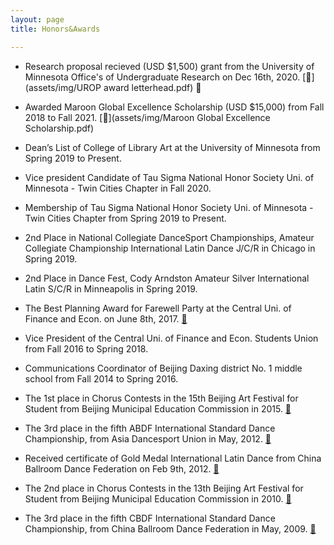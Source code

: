 ```yaml
---
layout: page
title: Honors&Awards

---
```


* Research proposal recieved (USD $1,500) grant from the University of Minnesota Office's of Undergraduate Research on Dec 16th, 2020. [📄](assets/img/UROP award letterhead.pdf) 👏

* Awarded Maroon Global Excellence Scholarship (USD $15,000) from Fall 2018 to Fall 2021. [📄](assets/img/Maroon Global Excellence Scholarship.pdf)

* Dean’s List of College of Library Art at the University of Minnesota from Spring 2019 to Present.

* Vice president Candidate of Tau Sigma National Honor Society Uni. of Minnesota - Twin Cities Chapter in Fall 2020.

* Membership of Tau Sigma National Honor Society Uni. of Minnesota - Twin Cities Chapter from Spring 2019 to Present.

* 2nd Place in National Collegiate DanceSport Championships, Amateur Collegiate Championship International Latin Dance J/C/R in Chicago in Spring 2019.

* 2nd Place in Dance Fest, Cody Arndston Amateur Silver International Latin S/C/R in Minneapolis in Spring 2019.

* The Best Planning Award for Farewell Party at the Central Uni. of Finance and Econ. on June 8th, 2017. [📄]()

* Vice President of the Central Uni. of Finance and Econ. Students Union from Fall 2016 to Spring 2018.

* Communications Coordinator of Beijing Daxing district No. 1 middle school from Fall 2014 to Spring 2016.

* The 1st place in Chorus Contests in the 15th Beijing Art Festival for Student from Beijing Municipal Education Commission in 2015. [📄](assets/img/15chorus.jpg)

* The 3rd place in the fifth ABDF International Standard Dance Championship, from Asia Dancesport Union in May, 2012. [📄](assets/img/abdf2.jpg)

* Received certificate of Gold Medal International Latin Dance from China Ballroom Dance Federation on Feb 9th, 2012.  [📄](assets/img/gold.jpg)

* The 2nd place in Chorus Contests in the 13th Beijing Art Festival for Student from Beijing Municipal Education Commission in 2010. [📄](assets/img/13chorus.jpg)

* The 3rd place in the fifth CBDF International Standard Dance Championship, from China Ballroom Dance Federation in May, 2009. [📄](assets/img/2009cbdf.jpg)
